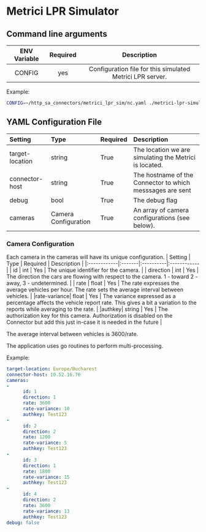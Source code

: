 # Metrici LPR Simulator

## Command line arguments
|ENV Variable |  Required  |  Description  |
|:--:|:--:|:--:|
| CONFIG | yes | Configuration file for this simulated Metrici LPR server. |

Example:
```bash
CONFIG=~/http_sa_connectors/metrici_lpr_sim/nc.yaml ./metrici-lpr-simulator
```

## YAML Configuration File


| Setting     | Type   | Required  | Description |
|:------------|:-------|:----------|:------------|
| target-location  | string      | True | The location we are simulating the Metrici is located.|
| connector-host| string | True | The hostname of the Connector to which messsages are sent |
| debug | bool | True | The debug flag |
| cameras | Camera Configuration | True | An array of camera configurations (see below).

### Camera Configuration
Each camera in the cameras will have its unique configuration.
| Setting     | Type   | Required  | Description |
|:------------|:-------|:----------|:------------|
| id | int | Yes | The unique identifier for the camera. |
| direction | int | Yes | The direction the cars are flowing with respect to the camera. 1 - toward 2 - away, 3 - undetermined. |
| rate | float | Yes | The rate expresses the average vehicles per hour. The rate sets the average interval between vehicles. |
|rate-variance| float | Yes | The variance expressed as a percentage affects the vehicle report rate. This gives a bit a variation to the reports while averaging to the rate. |
|authkey| string | Yes | The authorization key for this camera. Authorization is disabled on the Connector but add this just in-case it is needed in the future |


The average interval between vehicles is 3600/rate.

The application uses go routines to perform multi-processing.

Example:
```yaml
target-location: Europe/Bucharest
connector-host: 10.52.16.76
cameras:
-
      id: 1
      direction: 1
      rate: 3600
      rate-variance: 10
      authkey: Test123
-
      id: 2
      direction: 2
      rate: 1200
      rate-variance: 5
      authkey: Test123
-
      id: 3
      direction: 1
      rate: 1800
      rate-variance: 15
      authkey: Test123
-
      id: 4
      direction: 2
      rate: 3600
      rate-variance: 13
      authkey: Test123
debug: false
